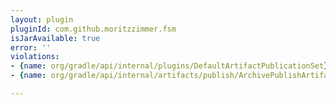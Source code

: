 ```yaml
---
layout: plugin
pluginId: com.github.moritzzimmer.fsm
isJarAvailable: true
error: ''
violations:
- {name: org/gradle/api/internal/plugins/DefaultArtifactPublicationSet}
- {name: org/gradle/api/internal/artifacts/publish/ArchivePublishArtifact}

---
```

